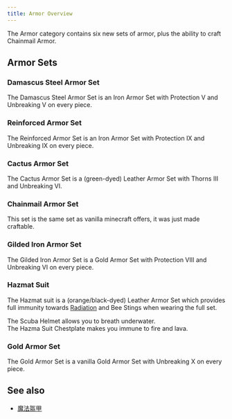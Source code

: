```yaml
---
title: Armor Overview
---
```


The Armor category contains six new sets of armor, plus the ability to craft Chainmail Armor.

## Armor Sets

### Damascus Steel Armor Set

The Damascus Steel Armor Set is an Iron Armor Set with Protection V and Unbreaking V on every piece.

### Reinforced Armor Set

The Reinforced Armor Set is an Iron Armor Set with Protection IX and Unbreaking IX on every piece.

### Cactus Armor Set

The Cactus Armor Set is a (green-dyed) Leather Armor Set with Thorns III and Unbreaking VI.

### Chainmail Armor Set

This set is the same set as vanilla minecraft offers, it was just made craftable.

### Gilded Iron Armor Set

The Gilded Iron Armor Set is a Gold Armor Set with Protection VIII and Unbreaking VI on every piece.

### Hazmat Suit

The Hazmat suit is a (orange/black-dyed) Leather Armor Set which provides full immunity towards [Radiation](Radiation) and Bee Stings when wearing the full set.

The Scuba Helmet allows you to breath underwater.  
The Hazma Suit Chestplate makes you immune to fire and lava.

### Gold Armor Set

The Gold Armor Set is a vanilla Gold Armor Set with Unbreaking X on every piece.

## See also

* [魔法盔甲](Magical-Armor)
